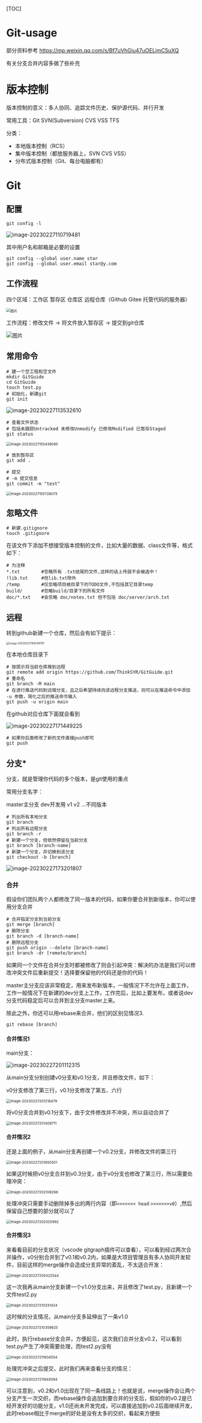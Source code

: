
[TOC]

# Git-usage

部分资料参考 https://mp.weixin.qq.com/s/Bf7uVhGiu47uOELjmC5uXQ

有关分支合并内容多做了些补充

# 版本控制

版本控制的意义：多人协同、追踪文件历史、保护源代码、并行开发

常用工具：Git SVN(Subversion) CVS VSS TFS

分类：

- 本地版本控制（RCS） 
- 集中版本控制（都放服务器上，SVN CVS VSS） 
- 分布式版本控制（Git、每台电脑都有）

# Git

## 配置

```shell
git config -l
```

![image-20230227110719481](git-usage.assets/image-20230227110719481.png)

其中用户名和邮箱是必要的设置

```shell
git config --global user.name star
git config --global user.email star@y.com 
```

## 工作流程

四个区域：工作区 暂存区 仓库区 远程仓库（Github Gitee 托管代码的服务器）

<img src="git-usage.assets/640.png" alt="图片" style="zoom: 67%;" />

工作流程：修改文件 -> 将文件放入暂存区 -> 提交到git仓库

![图片](git-usage.assets/640-20230227113026994.png)

## 常用命令

```shell
# 建一个空工程和空文件
mkdir GitGuide
cd GitGuide
touch test.py
# 初始化，新建git
git init
```

![image-20230227113532610](git-usage.assets/image-20230227113532610.png)

```shell
# 查看文件状态
# 包括未跟踪Untracked 未修改Unmodify 已修改Modified 已暂存Staged
git status
```

<img src="git-usage.assets/image-20230227155439095.png" alt="image-20230227155439095" style="zoom:67%;" />

```shell
# 放到暂存区
git add .
```

```shell
# 提交 
# -m 提交信息
git commit -m "test"
```

<img src="git-usage.assets/image-20230227155728073.png" alt="image-20230227155728073" style="zoom: 67%;" />

## 忽略文件

```shell
# 新建.gitignore
touch .gitignore 
```

在该文件下添加不想接受版本控制的文件，比如大量的数据、class文件等，格式如下：

```shell
# 为注释
*.txt        #忽略所有 .txt结尾的文件,这样的话上传就不会被选中！
!lib.txt     #但lib.txt除外
/temp        #仅忽略项目根目录下的TODO文件,不包括其它目录temp
build/       #忽略build/目录下的所有文件
doc/*.txt    #会忽略 doc/notes.txt 但不包括 doc/server/arch.txt
```

## 远程

转到github新建一个仓库，然后会有如下提示：

<img src="git-usage.assets/image-20230227164539781.png" alt="image-20230227164539781" style="zoom:50%;" />

在本地仓库目录下

```shell
# 按提示将当前仓库推到远程
git remote add origin https://github.com/ThinkSYR/GitGuide.git
# 重命名
git branch -M main 
# 在进行推送代码到远端分支，且之后希望持续向该远程分支推送，则可以在推送命令中添加 -u 参数，简化之后的推送命令输入
git push -u origin main
```

在github对应仓库下面就会看到

![image-20230227171449225](git-usage.assets/image-20230227171449225.png)

```shell
# 如果你后面修改了新的文件直接push即可
git push
```

## 分支*

分支，就是管理你代码的多个版本，是git使用的重点

常用分支名字：

master主分支 dev开发用 v1 v2 ...不同版本

```shell
# 列出所有本地分支
git branch
# 列出所有远程分支
git branch -r
# 新建一个分支，但依然停留在当前分支
git branch [branch-name]
# 新建一个分支，并切换到该分支
git checkout -b [branch]
```

![image-20230227173201807](git-usage.assets/image-20230227173201807.png)

### 合并

假设你们团队两个人都修改了同一版本的代码，如果你要合并到新版本，你可以使用分支合并

```shell
# 合并指定分支到当前分支
git merge [branch]
# 删除分支
git branch -d [branch-name]
# 删除远程分支
git push origin --delete [branch-name]
git branch -dr [remote/branch]
```

如果同一个文件在合并分支时都被修改了则会引起冲突：解决的办法是我们可以修改冲突文件后重新提交！选择要保留他的代码还是你的代码！

master主分支应该非常稳定，用来发布新版本，一般情况下不允许在上面工作，工作一般情况下在新建的dev分支上工作，工作完后，比如上要发布，或者说dev分支代码稳定后可以合并到主分支master上来。

除此之外，你还可以用rebase来合并，他们的区别见情况3.

```shell
git rebase [branch]
```

#### 合并情况1

main分支：

![image-20230227201112315](git-usage.assets/image-20230227201112315.png)

从main分支分别创建v0分支和v0.1分支，并且修改文件，如下：

v0分支修改了第三行，v0.1分支修改了第五、六行

<img src="git-usage.assets/image-20230227201218479.png" alt="image-20230227201218479" style="zoom: 67%;" />

将v0分支合并到v0.1分支下，由于文件修改并不冲突，所以自动合并了

<img src="git-usage.assets/image-20230227201408711.png" alt="image-20230227201408711" style="zoom:67%;" />

#### 合并情况2

还是上面的例子，从main分支再创建一个v0.2分支，并修改文件的第三行

<img src="git-usage.assets/image-20230227201650501.png" alt="image-20230227201650501" style="zoom:67%;" />

如果这时候把v0分支合并到v0.3分支，由于v0分支也修改了第三行，所以需要处理冲突：

<img src="git-usage.assets/image-20230227202108296.png" alt="image-20230227202108296" style="zoom:67%;" />

处理冲突只需要手动删除掉多出的两行内容（即```<<<<<<< head``` ```>>>>>>>v0```）,然后保留自己想要的部分就可以了

<img src="git-usage.assets/image-20230227202325992.png" alt="image-20230227202325992" style="zoom:67%;" />

#### 合并情况3

来看看目前的分支状况（vscode gitgraph插件可以查看），可以看到经过两次合并操作，v0分别合并到了v0.1和v0.2内，如果是大项目管理且有多人协同开发软件，目前这样的merge操作会造成分支异常的紊乱，不太适合开发：

<img src="git-usage.assets/image-20230227205422544.png" alt="image-20230227205422544" style="zoom:67%;" />

这一次我再从main分支新建一个v1.0分支出来，并且修改了test.py，且新建一个文件test2.py

<img src="git-usage.assets/image-20230227210331424.png" alt="image-20230227210331424" style="zoom:67%;" />

这时候的分支情况，从main分支多延伸出了一条v1.0

<img src="git-usage.assets/image-20230227210359825.png" alt="image-20230227210359825" style="zoom:67%;" />

此时，执行rebase分支合并，方便起见，这次我们合并分支v0.2，可以看到test.py产生了冲突需要处理，而test2.py没有

<img src="git-usage.assets/image-20230227211604554.png" alt="image-20230227211604554" style="zoom:67%;" />

处理完冲突之后提交，此时我们再来查看分支的情况：

<img src="git-usage.assets/image-20230227211848394.png" alt="image-20230227211848394" style="zoom:67%;" />

可以注意到，v0.2和v1.0出现在了同一条线路上！也就是说，merge操作会让两个分支产生一次交织，而rebase操作会追加到要合并的分支后，假如你的v0.2是已经开发好的功能分支，v1.0还尚未开发完成，可以直接追加到v0.2后面继续开发，此时rebase相比于merge的好处是没有太多的交织，看起来方便些
